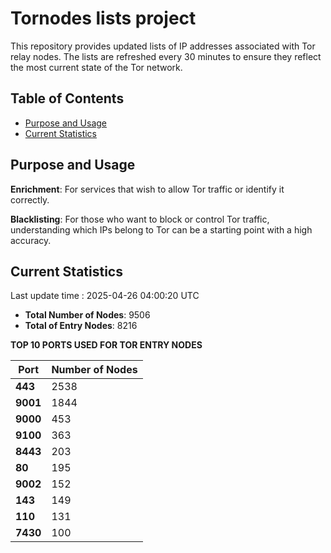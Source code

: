 # Tornodes lists project

This repository provides updated lists of IP addresses associated with Tor relay nodes. The lists are refreshed every 30 minutes to ensure they reflect the most current state of the Tor network.

## Table of Contents

- [Purpose and Usage](#purpose-and-usage)
- [Current Statistics](#current-statistics)


## Purpose and Usage

**Enrichment**: For services that wish to allow Tor traffic or identify it correctly.

**Blacklisting**: For those who want to block or control Tor traffic, understanding which IPs belong to Tor can be a starting point with a high accuracy.

## Current Statistics

Last update time : 2025-04-26 04:00:20 UTC

- **Total Number of Nodes**: 9506
- **Total of Entry Nodes**: 8216

**TOP 10 PORTS USED FOR TOR ENTRY NODES**

| **Port** | **Number of Nodes** |
|------|-----------------|
| **443**   | 2538  |
| **9001**   | 1844  |
| **9000**   | 453  |
| **9100**   | 363  |
| **8443**   | 203  |
| **80**   | 195  |
| **9002**   | 152  |
| **143**   | 149  |
| **110**   | 131  |
| **7430**   | 100  |

